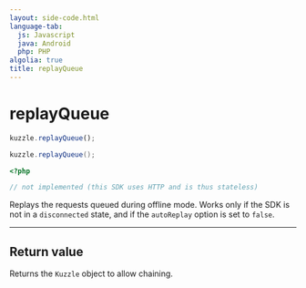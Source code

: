 ```yaml
---
layout: side-code.html
language-tab:
  js: Javascript
  java: Android
  php: PHP
algolia: true
title: replayQueue
---
```


# replayQueue

```js
kuzzle.replayQueue();
```

```java
kuzzle.replayQueue();
```

```php
<?php

// not implemented (this SDK uses HTTP and is thus stateless)
```

Replays the requests queued during offline mode. Works only if the SDK is not in a ``disconnected`` state, and if the ``autoReplay`` option is set to ``false``.

---

## Return value

Returns the `Kuzzle` object to allow chaining.

